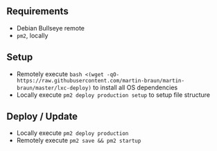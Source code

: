 ## Requirements

- Debian Bullseye remote
- `pm2`, locally

## Setup

- Remotely execute `bash <(wget -qO- https://raw.githubusercontent.com/martin-braun/martin-braun/master/lxc-deploy)` to install all OS dependencies
- Locally execute `pm2 deploy production setup` to setup file structure

## Deploy / Update

- Locally execute `pm2 deploy production`
- Remotely execute `pm2 save && pm2 startup`

